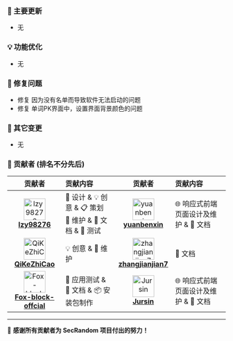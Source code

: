 ### 🚀 主要更新

- 无

### 💡 功能优化

- 无

### 🐛 修复问题

- 修复 因为没有名单而导致软件无法启动的问题
- 修复 单词PK界面中，设置界面背景颜色的问题

### 🔧 其它变更 

- 无

### 🙏 贡献者 (排名不分先后)

<div align="left">

| 贡献者 | 贡献内容 | 贡献者 | 贡献内容 |
|:------:|:----------|:------:|:----------|
| <img src="https://github.com/SECTL/SecRandom/raw/main/app/resource/icon/contributor1.png" width="50px;" alt="lzy98276"/> <br> [**lzy98276**](https://github.com/lzy98276) | 🎨 设计 & 💡 创意 & 📋 策划 <br> 🔧 维护 & 📝 文档 & 🧪 测试 | <img src="https://github.com/SECTL/SecRandom/raw/main/app/resource/icon/contributor4.png" width="50px;" alt="yuanbenxin"/> <br> [**yuanbenxin**](https://github.com/yuanbenxin) | 🌐 响应式前端页面设计及维护 & 📝 文档 |
| <img src="https://github.com/SECTL/SecRandom/raw/main/app/resource/icon/contributor2.png" width="50px;" alt="QiKeZhiCao"/> <br> [**QiKeZhiCao**](https://github.com/QiKeZhiCao) | 💡 创意 & 🔧 维护 | <img src="https://github.com/SECTL/SecRandom/raw/main/app/resource/icon/contributor5.png" width="50px;" alt="zhangjianjian7"/> <br> [**zhangjianjian7**](https://github.com/zhangjianjian7) | 📝 文档 |
| <img src="https://github.com/SECTL/SecRandom/raw/main/app/resource/icon/contributor3.png" width="50px;" alt="Fox-block-offcial"/> <br> [**Fox-block-offcial**](https://github.com/Fox-block-offcial) | 🧪 应用测试 & 📝 文档 & 📦 安装包制作 | <img src="https://github.com/SECTL/SecRandom/raw/main/app/resource/icon/contributor6.png" width="50px;" alt="Jursin"/> <br> [**Jursin**](https://github.com/Jursin) | 🌐 响应式前端页面设计及维护 & 📝 文档 |
</div>

---

💝 **感谢所有贡献者为 SecRandom 项目付出的努力！**